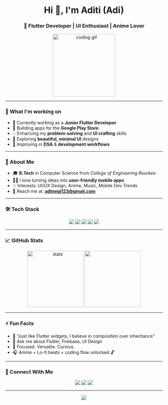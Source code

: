 <h1 align="center">Hi 👋, I'm Aditi (Adi)</h1>
<h3 align="center">🚀 Flutter Developer | UI Enthusiast | Anime Lover</h3>

<p align="center">
  <img src="https://media.giphy.com/media/qgQUggAC3Pfv687qPC/giphy.gif" width="200" alt="coding gif">
</p>

---

### 🚀 What I'm working on
- 🔭 Currently working as a **Junior Flutter Developer**
- 📱 Building apps for the **Google Play Store**
- 💡 Enhancing my **problem-solving** and **UI crafting** skills
- 🧩 Exploring **beautiful, minimal UI** designs
- 🧠 Improving in **DSA** & **development workflows**

---

### 🧠 About Me
- 🎓 **B.Tech** in Computer Science from *College of Engineering Roorkee*
- 🧑‍💻 I love turning ideas into **user-friendly mobile apps**
- ✨ Interests: UI/UX Design, Anime, Music, Mobile Dev Trends
- 💌 Reach me at: **adtnegi123@gmail.com**

---

### 🛠️ Tech Stack
<p align="center">
  <img src="https://img.shields.io/badge/Flutter-02569B?style=for-the-badge&logo=flutter&logoColor=white"/>
  <img src="https://img.shields.io/badge/Dart-0175C2?style=for-the-badge&logo=dart&logoColor=white"/>
  <img src="https://img.shields.io/badge/Firebase-FFCA28?style=for-the-badge&logo=firebase&logoColor=black"/>
  <img src="https://img.shields.io/badge/Android-3DDC84?style=for-the-badge&logo=android&logoColor=white"/>
  <img src="https://img.shields.io/badge/Git-F05032?style=for-the-badge&logo=git&logoColor=white"/>
</p>

---

### 📈 GitHub Stats
<p align="center">
  <img src="https://github-readme-stats.vercel.app/api?username=your-github-username&show_icons=true&theme=tokyonight&hide_border=true" alt="stats" height="180"/>
  <img src="https://github-readme-streak-stats.herokuapp.com/?user=your-github-username&theme=tokyonight&hide_border=true" height="180"/>
</p>

---

### ⚡ Fun Facts
- 🌌 “Just like Flutter widgets, I believe in composition over inheritance”
- 💬 Ask me about Flutter, Firebase, UI Design
- 🎯 Focused. Versatile. Curious.
- 🎧 Anime + Lo-fi beats = coding flow unlocked 🔓

---

### 🔗 Connect With Me
<p align="center">
  <a href="mailto:adtnegi123@gmail.com"><img src="https://img.shields.io/badge/Gmail-red?style=for-the-badge&logo=gmail&logoColor=white"/></a>
  <a href="https://www.linkedin.com/in/your-linkedin-profile"><img src="https://img.shields.io/badge/LinkedIn-blue?style=for-the-badge&logo=linkedin&logoColor=white"/></a>
  <a href="https://github.com/your-github-username"><img src="https://img.shields.io/badge/GitHub-black?style=for-the-badge&logo=github&logoColor=white"/></a>
</p>

---

<p align="center">
  <img src="https://capsule-render.vercel.app/api?type=waving&color=0:FFBF00,100:FF0080&height=100&section=footer"/>
</p>
